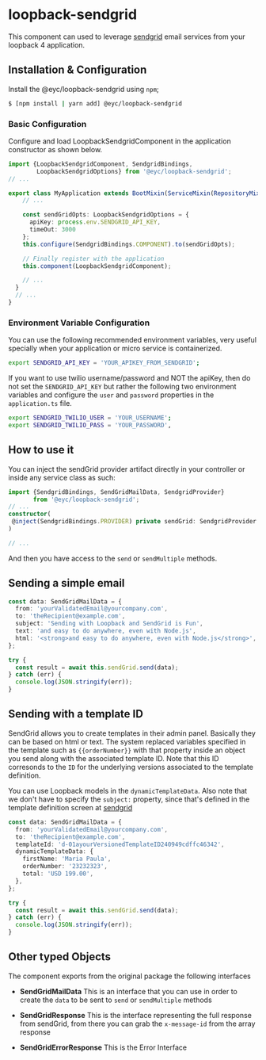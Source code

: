 # loopback-sendgrid

This component can used to leverage [sendgrid](https://sendgrid.com/) email
services from your loopback 4 application.

## Installation & Configuration

Install the @eyc/loopback-sendgrid using `npm`;

```sh
$ [npm install | yarn add] @eyc/loopback-sendgrid
```

### Basic Configuration

Configure and load LoopbackSendgridComponent in the application constructor as
shown below.

```ts
import {LoopbackSendgridComponent, SendgridBindings,
        LoopbackSendgridOptions} from '@eyc/loopback-sendgrid';
// ...

export class MyApplication extends BootMixin(ServiceMixin(RepositoryMixin(RestApplication))) {
    // ...

    const sendGridOpts: LoopbackSendgridOptions = {
      apiKey: process.env.SENDGRID_API_KEY,
      timeOut: 3000
    };
    this.configure(SendgridBindings.COMPONENT).to(sendGridOpts);

    // Finally register with the application
    this.component(LoopbackSendgridComponent);

    // ...
  }
  // ...
}
```

### Environment Variable Configuration

You can use the following recommended environment variables, very useful
specially when your application or micro service is containerized.

```sh
export SENDGRID_API_KEY = 'YOUR_APIKEY_FROM_SENDGRID';
```

If you want to use twilio username/password and NOT the apiKey, then do not set
the `SENDGRID_API_KEY` but rather the following two environment variables and
configure the `user` and `password` properties in the `application.ts` file.

```sh
export SENDGRID_TWILIO_USER = 'YOUR_USERNAME';
export SENDGRID_TWILIO_PASS = 'YOUR_PASSWORD',
```

## How to use it

You can inject the sendGrid provider artifact directly in your controller or
inside any service class as such:

```ts
import {SendgridBindings, SendGridMailData, SendgridProvider}
       from '@eyc/loopback-sendgrid';
// ...
constructor(
 @inject(SendgridBindings.PROVIDER) private sendGrid: SendgridProvider
)

// ...
```

And then you have access to the `send` or `sendMultiple` methods.

## Sending a simple email

```ts
const data: SendGridMailData = {
  from: 'yourValidatedEmail@yourcompany.com',
  to: 'theRecipient@example.com',
  subject: 'Sending with Loopback and SendGrid is Fun',
  text: 'and easy to do anywhere, even with Node.js',
  html: '<strong>and easy to do anywhere, even with Node.js</strong>',
};

try {
  const result = await this.sendGrid.send(data);
} catch (err) {
  console.log(JSON.stringify(err));
}
```

## Sending with a template ID

SendGrid allows you to create templates in their admin panel. Basically they can
be based on html or text. The system replaced variables specified in the
template such as `{{orderNumber}}` with that property inside an object you send
along with the associated template ID. Note that this ID corresonds to the `ID`
for the underlying versions associated to the template definition.

You can use Loopback models in the `dynamicTemplateData`. Also note that we
don't have to specify the `subject:` property, since that's defined in the
template definition screen at [sendgrid](https://sendgrid.com/)

```ts
const data: SendGridMailData = {
  from: 'yourValidatedEmail@yourcompany.com',
  to: 'theRecipient@example.com',
  templateId: 'd-01ayourVersionedTemplateID240949cdffc46342',
  dynamicTemplateData: {
    firstName: 'Maria Paula',
    orderNumber: '23232323',
    total: 'USD 199.00',
  },
};

try {
  const result = await this.sendGrid.send(data);
} catch (err) {
  console.log(JSON.stringify(err));
}
```

## Other typed Objects

The component exports from the original package the following interfaces

- **SendGridMailData** This is an interface that you can use in order to create
  the `data` to be sent to `send` or `sendMultiple` methods

- **SendGridResponse** This is the interface representing the full response from
  sendGrid, from there you can grab the `x-message-id` from the array response

- **SendGridErrorResponse** This is the Error Interface
